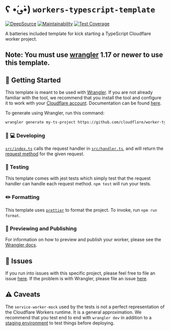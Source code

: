 # ʕ •́؈•̀) `workers-typescript-template`
[![DeepSource](https://deepsource.io/gh/chrillep/my-ts-project.svg/?label=active+issues&show_trend=true&token=rb5EFUdloAKv57x9P0HENQ6b)](https://deepsource.io/gh/chrillep/my-ts-project/?ref=repository-badge)
[![Maintainability](https://api.codeclimate.com/v1/badges/be5255cf2225c094bd6f/maintainability)](https://codeclimate.com/github/chrillep/my-ts-project/maintainability)
[![Test Coverage](https://api.codeclimate.com/v1/badges/be5255cf2225c094bd6f/test_coverage)](https://codeclimate.com/github/chrillep/my-ts-project/test_coverage)

A batteries included template for kick starting a TypeScript Cloudflare worker project.

## Note: You must use [wrangler](https://developers.cloudflare.com/workers/cli-wrangler/install-update) 1.17 or newer to use this template.

## 🔋 Getting Started

This template is meant to be used with [Wrangler](https://github.com/cloudflare/wrangler). If you are not already
familiar with the tool, we recommend that you install the tool and configure it to work with
your [Cloudflare account](https://dash.cloudflare.com). Documentation can be
found [here](https://developers.cloudflare.com/workers/tooling/wrangler/).

To generate using Wrangler, run this command:

```bash
wrangler generate my-ts-project https://github.com/cloudflare/worker-typescript-template
```

### 👩 💻 Developing

[`src/index.ts`](./src/index.ts) calls the request handler in [`src/handler.ts`](./src/handler.ts), and will return
the [request method](https://developer.mozilla.org/en-US/docs/Web/API/Request/method) for the given request.

### 🧪 Testing

This template comes with jest tests which simply test that the request handler can handle each request
method. `npm test` will run your tests.

### ✏️ Formatting

This template uses [`prettier`](https://prettier.io/) to format the project. To invoke, run `npm run format`.

### 👀 Previewing and Publishing

For information on how to preview and publish your worker, please see
the [Wrangler docs](https://developers.cloudflare.com/workers/tooling/wrangler/commands/#publish).

## 🤢 Issues

If you run into issues with this specific project, please feel free to file an
issue [here](https://github.com/cloudflare/workers-typescript-template/issues). If the problem is with Wrangler, please
file an issue [here](https://github.com/cloudflare/wrangler/issues).

## ⚠️ Caveats

The `service-worker-mock` used by the tests is not a perfect representation of the Cloudflare Workers runtime. It is a
general approximation. We recommend that you test end to end with `wrangler dev` in addition to
a [staging environment](https://developers.cloudflare.com/workers/tooling/wrangler/configuration/environments/) to test
things before deploying.
